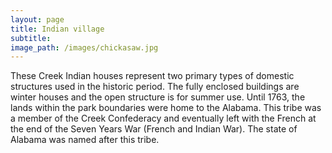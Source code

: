 ```yaml
---
layout: page
title: Indian village
subtitle:
image_path: /images/chickasaw.jpg
---
```

These Creek Indian houses represent two primary types of domestic structures used in the historic period. The fully enclosed buildings are winter houses and the open structure is for summer use. Until 1763, the lands within the park boundaries were home to the Alabama. This tribe was a member of the Creek Confederacy and eventually left with the French at the end of the Seven Years War (French and Indian War). The state of Alabama was named after this tribe.
